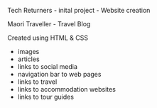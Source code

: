 Tech Returners - inital project - Website creation

Maori Traveller - Travel Blog

Created using HTML & CSS

- images
- articles
- links to social media
- navigation bar to web pages
- links to travel
- links to accommodation websites
- links to tour guides
